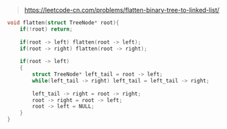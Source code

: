 > https://leetcode-cn.com/problems/flatten-binary-tree-to-linked-list/

``` c
void flatten(struct TreeNode* root){
    if(!root) return;
    
    if(root -> left) flatten(root -> left);
    if(root -> right) flatten(root -> right);
    
    if(root -> left)
    {
        struct TreeNode* left_tail = root -> left;
        while(left_tail -> right) left_tail = left_tail -> right;
        
        left_tail -> right = root -> right;
        root -> right = root -> left;
        root -> left = NULL;
    }
}
```